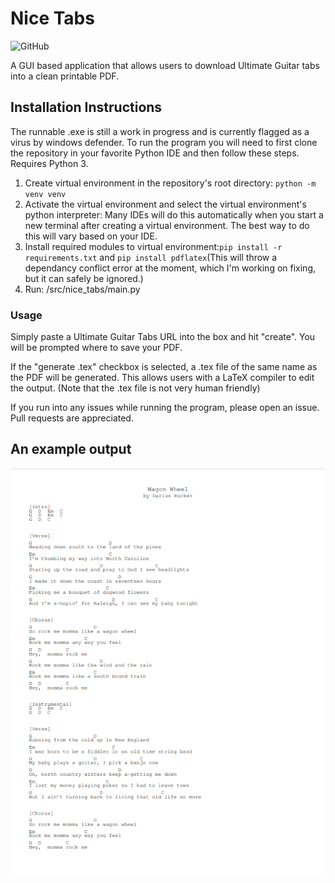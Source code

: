 # Nice Tabs
<p>
<img alt="GitHub" src="https://img.shields.io/github/license/andrewschalk/Nice-Tabs"/>
  </p>
A GUI based application that allows users to download Ultimate Guitar tabs into a clean printable PDF.

## Installation Instructions
The runnable .exe is still a work in progress and is currently flagged as a virus by windows defender. To run the program you will need to first clone the repository in your favorite Python IDE and then follow these steps. Requires Python 3.
1. Create virtual environment in the repository's root directory: ```python -m venv venv```
2. Activate the virtual environment and select the virtual environment's python interpreter: Many IDEs will do this automatically when you start a new terminal after creating a virtual environment. The best way to do this will vary based on your IDE.
3. Install required modules to virtual environment:```pip install -r requirements.txt``` and ```pip install pdflatex```(This will throw a dependancy conflict error at the moment, which I'm working on fixing, but it can safely be ignored.)
4. Run: /src/nice_tabs/main.py

### Usage
Simply paste a Ultimate Guitar Tabs URL into the box and hit "create". You will be prompted where to save your PDF.


If the "generate .tex" checkbox is selected, a .tex file of the same name as the PDF will be generated. This allows users with a LaTeX compiler to edit the output. (Note that the .tex file is not very human friendly)

If you run into any issues while running the program, please open an issue. Pull requests are appreciated.

## An example output

![An example output](ExampleTab.PNG)
